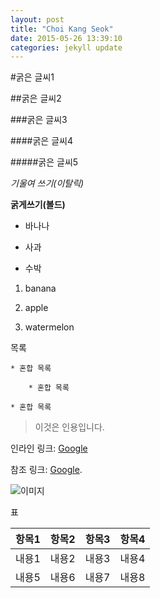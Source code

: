 ```yaml
---
layout: post
title: "Choi Kang Seok"
date: 2015-05-26 13:39:10
categories: jekyll update
---
```


#굵은 글씨1

##굵은 글씨2

###굵은 글씨3

####굵은 글씨4

#####굵은 글씨5

*기울여 쓰기(이탈릭)*

**굵게쓰기(볼드)**

- 바나나

- 사과

- 수박

1. banana

2. apple

3. watermelon
 
목록
    
    * 혼합 목록   
 
        * 혼합 목록

    * 혼합 목록 

> 이것은 인용입니다.   


인라인 링크: [Google](http://www.google.com)

참조 링크: [Google][1].

[1]: http://www.google.com/ "참조링크"


![이미지](http://img.naver.net/static/www/u/2013/0731/nmms_224940510.gif)


표  

| 항목1 | 항목2 | 항목3 | 항목4 |  
| ----- | ----- | ----- | ----- |  
| 내용1 | 내용2 | 내용3 | 내용4 |  
| 내용5 | 내용6 | 내용7 | 내용8 |  
